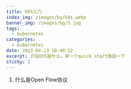 ```yaml
---
title: OVS入门
index_img: /images/bg/k8s.webp
banner_img: /images/bg/5.jpg
tags:
  - kubernetes
categories:
  - kubernetes
date: 2023-04-23 18:40:12
excerpt: 介绍OVS是什么，来一个quick start体验一下
sticky: 1
---
```


1. 什么是Open Flow协议

